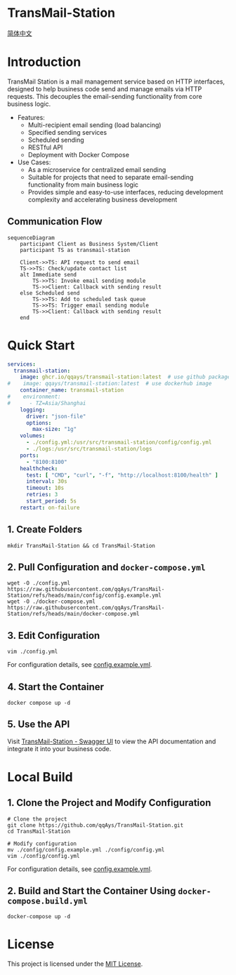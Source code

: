 TransMail-Station
===

[简体中文](./README.zh-CN.md)

# Introduction

TransMail Station is a mail management service based on HTTP interfaces, designed to help business code send and manage emails via HTTP requests. This decouples the email-sending functionality from core business logic.

* Features:
  * Multi-recipient email sending (load balancing)
  * Specified sending services
  * Scheduled sending
  * RESTful API
  * Deployment with Docker Compose
* Use Cases:
  * As a microservice for centralized email sending
  * Suitable for projects that need to separate email-sending functionality from main business logic
  * Provides simple and easy-to-use interfaces, reducing development complexity and accelerating business development

## Communication Flow
```mermaid
sequenceDiagram
    participant Client as Business System/Client
    participant TS as transmail-station

    Client->>TS: API request to send email
    TS->>TS: Check/update contact list
    alt Immediate send
        TS->>TS: Invoke email sending module
        TS->>Client: Callback with sending result
    else Scheduled send
        TS->>TS: Add to scheduled task queue
        TS->>TS: Trigger email sending module
        TS->>Client: Callback with sending result
    end
```

# Quick Start

```yaml
services:
  transmail-station:
    image: ghcr.io/qqays/transmail-station:latest  # use github packages image
#    image: qqays/transmail-station:latest  # use dockerhub image
    container_name: transmail-station
#    environment:
#      - TZ=Asia/Shanghai
    logging:
      driver: "json-file"
      options:
        max-size: "1g"
    volumes:
      - ./config.yml:/usr/src/transmail-station/config/config.yml
      - ./logs:/usr/src/transmail-station/logs
    ports:
      - "8100:8100"
    healthcheck:
      test: [ "CMD", "curl", "-f", "http://localhost:8100/health" ]
      interval: 30s
      timeout: 10s
      retries: 3
      start_period: 5s
    restart: on-failure
```

## 1. Create Folders
```shell
mkdir TransMail-Station && cd TransMail-Station
```

## 2. Pull Configuration and `docker-compose.yml`
```shell
wget -O ./config.yml https://raw.githubusercontent.com/qqAys/TransMail-Station/refs/heads/main/config/config.example.yml
wget -O ./docker-compose.yml https://raw.githubusercontent.com/qqAys/TransMail-Station/refs/heads/main/docker-compose.yml
```

## 3. Edit Configuration
```shell
vim ./config.yml
```

For configuration details, see [config.example.yml](./config/config.example.yml).

## 4. Start the Container
```shell
docker compose up -d
```

## 5. Use the API
Visit [TransMail-Station - Swagger UI](http://localhost:8100/docs) to view the API documentation and integrate it into your business code.

# Local Build

## 1. Clone the Project and Modify Configuration
```shell
# Clone the project
git clone https://github.com/qqAys/TransMail-Station.git
cd TransMail-Station

# Modify configuration
mv ./config/config.example.yml ./config/config.yml
vim ./config/config.yml
```

For configuration details, see [config.example.yml](./config/config.example.yml).

## 2. Build and Start the Container Using `docker-compose.build.yml`
```shell
docker-compose up -d
```

# License
This project is licensed under the [MIT License](./LICENSE).
